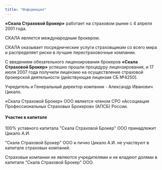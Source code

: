 ```yaml
---
title: "Информация"
---
```

**«Скала Страховой Брокер»** работает на страховом рынке с 4 апреля 2001 года.

СКАЛА является международным брокером.

СКАЛА оказывает посреднические услуги страховщикам со всего мира и распределяет
риски в лучшие перестраховочные компании.

С введением обязательного лицензирования брокеров **«Скала Страховой Брокер»**
успешно прошли процедуру лицензирования, и 17 июля 2007 года получили лицензию на
осуществление страховой брокерской деятельности (действующая лицензия СБ №4250).

Учредитель и Генеральный директор компании - Александр Иванович Цикало.

«Скала Страховой Брокер» ООО является членом СРО «Ассоциация Профессиональных
Страховых Брокеров» (АПСБ) России.
#### Участие в капитале
100% уставного капитала &quot;Скала Страховой Брокер&quot; ООО принадлежит Цикало А.И.

&quot;Скала Страховой Брокер&quot; ООО и лично Цикало А.И. не участвуют в капитале страховых
компаний.

Страховые компании не являются учредителями и не владеют долями в капитале &quot;Скала
Страховой Брокер&quot; ООО.
